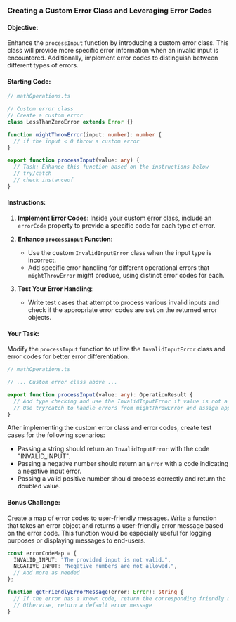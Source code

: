 ### Creating a Custom Error Class and Leveraging Error Codes

#### Objective:

Enhance the `processInput` function by introducing a custom error class. This class will provide more specific error information when an invalid input is encountered. Additionally, implement error codes to distinguish between different types of errors.

#### Starting Code:

```typescript
// mathOperations.ts

// Custom error class
// Create a custom error
class LessThanZeroError extends Error {}

function mightThrowError(input: number): number {
  // if the input < 0 throw a custom error
}

export function processInput(value: any) {
  // Task: Enhance this function based on the instructions below
  // try/catch
  // check instanceof
}
```

#### Instructions:

1. **Implement Error Codes**: Inside your custom error class, include an `errorCode` property to provide a specific code for each type of error.

2. **Enhance `processInput` Function**:

   - Use the custom `InvalidInputError` class when the input type is incorrect.
   - Add specific error handling for different operational errors that `mightThrowError` might produce, using distinct error codes for each.

3. **Test Your Error Handling**:
   - Write test cases that attempt to process various invalid inputs and check if the appropriate error codes are set on the returned error objects.

#### Your Task:

Modify the `processInput` function to utilize the `InvalidInputError` class and error codes for better error differentiation.

```typescript
// mathOperations.ts

// ... Custom error class above ...

export function processInput(value: any): OperationResult {
  // Add type checking and use the InvalidInputError if value is not a number
  // Use try/catch to handle errors from mightThrowError and assign appropriate error codes
}
```

After implementing the custom error class and error codes, create test cases for the following scenarios:

- Passing a string should return an `InvalidInputError` with the code "INVALID_INPUT".
- Passing a negative number should return an `Error` with a code indicating a negative input error.
- Passing a valid positive number should process correctly and return the doubled value.

#### Bonus Challenge:

Create a map of error codes to user-friendly messages. Write a function that takes an error object and returns a user-friendly error message based on the error code. This function would be especially useful for logging purposes or displaying messages to end-users.

```typescript
const errorCodeMap = {
  INVALID_INPUT: "The provided input is not valid.",
  NEGATIVE_INPUT: "Negative numbers are not allowed.",
  // Add more as needed
};

function getFriendlyErrorMessage(error: Error): string {
  // If the error has a known code, return the corresponding friendly message
  // Otherwise, return a default error message
}
```
